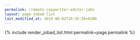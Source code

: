 ```yaml
---
permalink: /remote-copywriter-editor-jobs
layout: page-jobad-list
last_modified_at: 2019-08-02T18:35:36+0200
---
```

{% include render_jobad_list.html permalink=page.permalink %}
